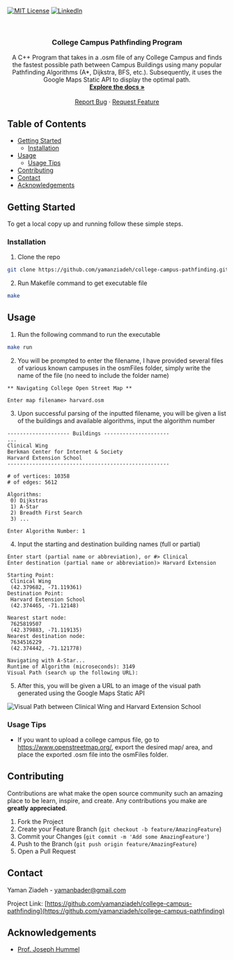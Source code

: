 <!-- PROJECT SHIELDS -->
<!--
*** I'm using markdown "reference style" links for readability.
*** Reference links are enclosed in brackets [ ] instead of parentheses ( ).
*** See the bottom of this document for the declaration of the reference variables
*** for contributors-url, forks-url, etc. This is an optional, concise syntax you may use.
*** https://www.markdownguide.org/basic-syntax/#reference-style-links
-->
[![MIT License][license-shield]][license-url]
[![LinkedIn][linkedin-shield]][linkedin-url]



<!-- PROJECT LOGO -->
<br />
<p align="center">
  <h3 align="center">College Campus Pathfinding Program</h3>

  <p align="center">
A C++ Program that takes in a .osm file of any College Campus and finds the fastest possible path between Campus Buildings using many popular Pathfinding     Algorithms (A*, Dijkstra, BFS, etc.). Subsequently, it uses the Google Maps Static API to display the optimal path.
    <br />
    <a href="https://github.com/yamanziadeh/college-campus-pathfinding/"><strong>Explore the docs »</strong></a>
    <br />
    <br />
    <a href="https://github.com/yamanziadeh/college-campus-pathfinding/issues">Report Bug</a>
    ·
    <a href="https://github.com/yamanziadeh/college-campus-pathfinding/issues">Request Feature</a>
  </p>
</p>



<!-- TABLE OF CONTENTS -->
## Table of Contents

* [Getting Started](#getting-started)
  * [Installation](#installation)
* [Usage](#usage)
  * [Usage Tips](#Usage-Tips)
* [Contributing](#contributing)
* [Contact](#contact)
* [Acknowledgements](#acknowledgements)



<!-- GETTING STARTED -->
## Getting Started

To get a local copy up and running follow these simple steps.

### Installation
 
1. Clone the repo
```sh
git clone https://github.com/yamanziadeh/college-campus-pathfinding.git
```
2. Run Makefile command to get executable file
```sh
make
```



<!-- USAGE EXAMPLES -->
## Usage

1. Run the following command to run the executable
```sh
make run
```

2. You will be prompted to enter the filename, I have provided several files of various known campuses in the osmFiles folder, simply write the name of the
file (no need to include the folder name)
```
** Navigating College Open Street Map **

Enter map filename> harvard.osm
```

3. Upon successful parsing of the inputted filename, you will be given a list of the buildings and available algorithms, input the algorithm number
```
-------------------- Buildings ---------------------
...
Clinical Wing
Berkman Center for Internet & Society
Harvard Extension School
----------------------------------------------------

# of vertices: 10358
# of edges: 5612

Algorithms: 
 0) Dijkstras
 1) A-Star
 2) Breadth First Search
 3) ...

Enter Algorithm Number: 1
```

4. Input the starting and destination building names (full or partial)
```
Enter start (partial name or abbreviation), or #> Clinical
Enter destination (partial name or abbreviation)> Harvard Extension

Starting Point:
 Clinical Wing
 (42.379682, -71.119361)
Destination Point:
 Harvard Extension School
 (42.374465, -71.12148)

Nearest start node:
 7625819507
 (42.379883, -71.119135)
Nearest destination node:
 7634516229
 (42.374442, -71.121778)
 
Navigating with A-Star...
Runtime of Algorithm (microseconds): 3149
Visual Path (search up the following URL): 
```
5. After this, you will be given a URL to an image of the visual path generated using the Google Maps Static API

![Visual Path between Clinical Wing and Harvard Extension School](https://i.ibb.co/RQxKFYN/staticmap.png)



<!-- USAGE EXAMPLES -->
### Usage Tips
* If you want to upload a college campus file, go to https://www.openstreetmap.org/, export the desired map/ area, and place the exported .osm file into the osmFiles folder.

<!-- CONTRIBUTING -->
## Contributing

Contributions are what make the open source community such an amazing place to be learn, inspire, and create. Any contributions you make are **greatly appreciated**.

1. Fork the Project
2. Create your Feature Branch (`git checkout -b feature/AmazingFeature`)
3. Commit your Changes (`git commit -m 'Add some AmazingFeature'`)
4. Push to the Branch (`git push origin feature/AmazingFeature`)
5. Open a Pull Request



<!-- CONTACT -->
## Contact

Yaman Ziadeh - yamanbader@gmail.com

Project Link: [https://github.com/yamanziadeh/college-campus-pathfinding](https://github.com/yamanziadeh/college-campus-pathfinding)



<!-- ACKNOWLEDGEMENTS -->
## Acknowledgements

* [Prof. Joseph Hummel](https://cs.uic.edu/profiles/joe-hummel/)





<!-- MARKDOWN LINKS & IMAGES -->
<!-- https://www.markdownguide.org/basic-syntax/#reference-style-links -->
[license-shield]: https://img.shields.io/github/license/othneildrew/Best-README-Template.svg?style=flat-square
[license-url]: https://github.com/othneildrew/Best-README-Template/blob/master/LICENSE.txt
[linkedin-shield]: https://img.shields.io/badge/-LinkedIn-black.svg?style=flat-square&logo=linkedin&colorB=555
[linkedin-url]: https://www.linkedin.com/in/yaman-ziadeh/
[product-screenshot]: images/screenshot.png
